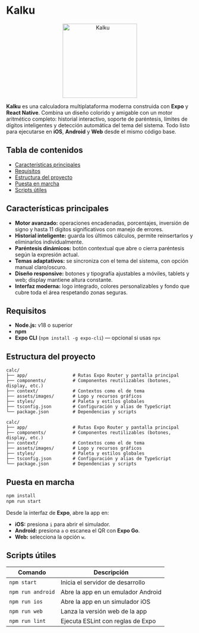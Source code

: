 # Kalku

<div align="center">
  <img src="./imgs/kalku.png" alt="Kalku" width="200">
</div>

**Kalku** es una calculadora multiplataforma moderna construida con **Expo** y **React Native**. Combina un diseño colorido y amigable con un motor aritmético completo: historial interactivo, soporte de paréntesis, límites de dígitos inteligentes y detección automática del tema del sistema. Todo listo para ejecutarse en **iOS**, **Android** y **Web** desde el mismo código base.

## Tabla de contenidos

- [Características principales](#características-principales)
- [Requisitos](#requisitos)
- [Estructura del proyecto](#estructura-del-proyecto)
- [Puesta en marcha](#puesta-en-marcha)
- [Scripts útiles](#scripts-útiles)


## Características principales

* **Motor avanzado:** operaciones encadenadas, porcentajes, inversión de signo y hasta 11 dígitos significativos con manejo de errores.
* **Historial inteligente:** guarda los últimos cálculos, permite reinsertarlos y eliminarlos individualmente.
* **Paréntesis dinámicos:** botón contextual que abre o cierra paréntesis según la expresión actual.
* **Temas adaptativos:** se sincroniza con el tema del sistema, con opción manual claro/oscuro.
* **Diseño responsive:** botones y tipografía ajustables a móviles, tablets y web; display mantiene altura constante.
* **Interfaz moderna:** logo integrado, colores personalizables y fondo que cubre toda el área respetando zonas seguras.


## Requisitos

* **Node.js:** v18 o superior
* **npm**
* **Expo CLI** (`npm install -g expo-cli`) — opcional si usas `npx`


## Estructura del proyecto

```
calc/
├── app/                 # Rutas Expo Router y pantalla principal
├── components/          # Componentes reutilizables (botones, display, etc.)
├── context/             # Contextos como el de tema
├── assets/images/       # Logo y recursos gráficos
├── styles/              # Paleta y estilos globales
├── tsconfig.json        # Configuración y alias de TypeScript
└── package.json         # Dependencias y scripts
```

```
calc/
├── app/                 # Rutas Expo Router y pantalla principal
├── components/          # Componentes reutilizables (botones, display, etc.)
├── context/             # Contextos como el de tema
├── assets/images/       # Logo y recursos gráficos
├── styles/              # Paleta y estilos globales
├── tsconfig.json        # Configuración y alias de TypeScript
└── package.json         # Dependencias y scripts
```


## Puesta en marcha

```bash
npm install
npm run start
```

Desde la interfaz de **Expo**, abre la app en:

* **iOS:** presiona `i` para abrir el simulador.
* **Android:** presiona `a` o escanea el QR con **Expo Go**.
* **Web:** selecciona la opción `w`.


## Scripts útiles

| Comando           | Descripción                        |
| ----------------- | ---------------------------------- |
| `npm start`       | Inicia el servidor de desarrollo   |
| `npm run android` | Abre la app en un emulador Android |
| `npm run ios`     | Abre la app en un simulador iOS    |
| `npm run web`     | Lanza la versión web de la app     |
| `npm run lint`    | Ejecuta ESLint con reglas de Expo  |
